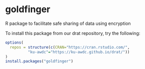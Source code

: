 # goldfinger

R package to facilitate safe sharing of data using encryption

To install this package from our drat repository, try the following:

```r
options(
  repos = structure(c(CRAN="https://cran.rstudio.com/",
          "ku-awdc"="https://ku-awdc.github.io/drat/"))
)
install.packages("goldfinger")
```

